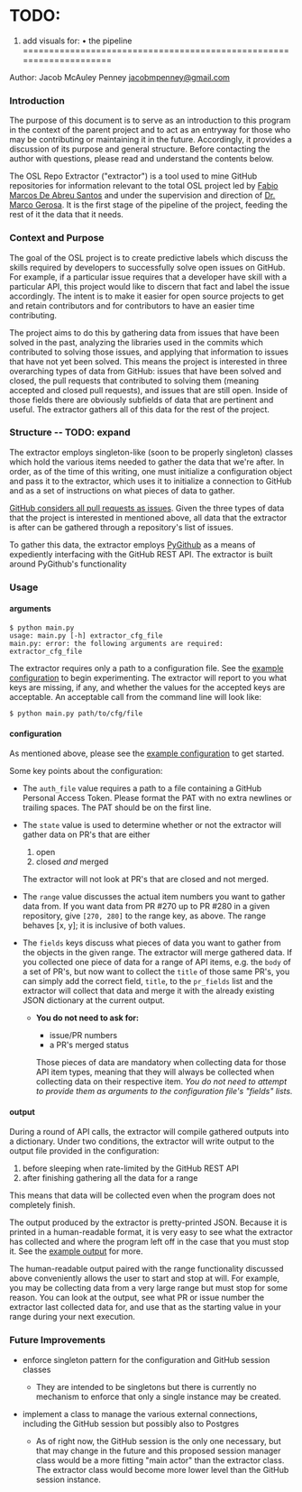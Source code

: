 # TODO:

1. add visuals for:
    • the pipeline
====================================================================

Author: Jacob McAuley Penney <jacobmpenney@gmail.com>


### Introduction
The purpose of this document is to serve as an introduction to this program in the context of the parent project and to act as an entryway for those who may be contributing or maintaining it in the future. Accordingly, it provides a discussion of its purpose and general structure. Before contacting the author with questions, please read and understand the contents below.

The OSL Repo Extractor ("extractor") is a tool used to mine GitHub repositories for information relevant to the total OSL project led by [Fabio Marcos De Abreu Santos](https://github.com/fabiojavamarcos) and under the supervision and direction of [Dr. Marco Gerosa](https://www.ime.usp.br/~gerosa/career.html). It is the first stage of the pipeline of the project, feeding the rest of it the data that it needs.


### Context and Purpose
The goal of the OSL project is to create predictive labels which discuss the skills required by developers to successfully solve open issues on GitHub. For example, if a particular issue requires that a developer have skill with a particular API, this project would like to discern that fact and label the issue accordingly. The intent is to make it easier for open source projects to get and retain contributors and for contributors to have an easier time contributing.

The project aims to do this by gathering data from issues that have been solved in the past, analyzing the libraries used in the commits which contributed to solving those issues, and applying that information to issues that have not yet been solved. This means the project is interested in three overarching types of data from GitHub: issues that have been solved and closed, the pull requests that contributed to solving them (meaning accepted and closed pull requests), and issues that are still open. Inside of those fields there are obviously subfields of data that are pertinent and useful. The extractor gathers all of this data for the rest of the project.


### Structure -- TODO: expand
The extractor employs singleton-like (soon to be properly singleton) classes which hold the various items needed to gather the data that we're after. In order, as of the time of this writing, one must initialize a configuration object and pass it to the extractor, which uses it to initialize a connection to GitHub and as a set of instructions on what pieces of data to gather.

[GitHub considers all pull requests as issues](https://docs.github.com/en/rest/issues/issues#list-issues-assigned-to-the-authenticated-user=). Given the three types of data that the project is interested in mentioned above, all data that the extractor is after can be gathered through a repository's list of issues.

To gather this data, the extractor employs [PyGithub](https://github.com/PyGithub/PyGithub) as a means of expediently interfacing with the GitHub REST API. The extractor is built around PyGithub's functionality


### Usage
#### arguments
```
$ python main.py
usage: main.py [-h] extractor_cfg_file
main.py: error: the following arguments are required: extractor_cfg_file
```

The extractor requires only a path to a configuration file. See the [example configuration](./example_io/example_cfg.json) to begin experimenting. The extractor will report to you what keys are missing, if any, and whether the values for the accepted keys are acceptable. An acceptable call from the command line will look like:

```
$ python main.py path/to/cfg/file
```


#### configuration
As mentioned above, please see the [example configuration](./example_io/example_cfg.json) to get started.

Some key points about the configuration:

- The `auth_file` value requires a path to a file containing a GitHub Personal Access Token. Please format the PAT with no
  extra newlines or trailing spaces. The PAT should be on the first line.

- The `state` value is used to determine whether or not the extractor will gather data on PR's that are either
    1. open
    2. closed *and* merged

    The extractor will not look at PR's that are closed and not merged.

- The `range` value discusses the actual item numbers you want to gather data from. If you want data from PR #270 up to
  PR #280 in a given repository, give `[270, 280]` to the range key, as above. The range behaves [x, y]; it is inclusive of both values.

- The `fields` keys discuss what pieces of data you want to gather from the objects in the given range. The extractor will
  merge gathered data. If you collected one piece of data for a range of API items, e.g. the `body` of a set of PR's, but now want to collect the `title` of those same PR's, you can simply add the correct field, `title`, to the `pr_fields` list and the extractor will collect that data and merge it with the already existing JSON dictionary at the current output.

    - **You do not need to ask for:**
        - issue/PR numbers
        - a PR's merged status

      Those pieces of data are mandatory when collecting data for those API item types, meaning that they will always be collected when collecting data on their respective item. *You do not need to attempt to provide them as arguments to the configuration file's "fields" lists.*


#### output
During a round of API calls, the extractor will compile gathered outputs into a dictionary. Under two conditions, the
extractor will write output to the output file provided in the configuration:

1. before sleeping when rate-limited by the GitHub REST API
2. after finishing gathering all the data for a range

This means that data will be collected even when the program does not completely finish.

The output produced by the extractor is pretty-printed JSON. Because it is printed in a human-readable format, it is very
easy to see what the extractor has collected and where the program left off in the case that you must stop it. See the
[example output](./example_io/facebook-react_example_output.json) for more.

The human-readable output paired with the range functionality discussed above conveniently allows the user to start and stop
at will. For example, you may be collecting data from a very large range but must stop for some reason. You can look at the
output, see what PR or issue number the extractor last collected data for, and use that as the starting value in your range
during your next execution.


### Future Improvements

- enforce singleton pattern for the configuration and GitHub session classes
    - They are intended to be singletons but there is currently no mechanism to enforce that only a single instance may be created.

- implement a class to manage the various external connections, including the GitHub session but possibly also to Postgres
    - As of right now, the GitHub session is the only one necessary, but that may change in the future and this proposed session manager class would be a more fitting "main actor" than the extractor class. The extractor class would become more lower level than the GitHub session instance.
